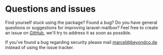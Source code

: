 # Questions and issues

Find yourself stuck using the package? Found a bug? Do you have general questions or suggestions for improving laravel-mailbox? Feel free to create an issue on [GitHub](https://github.com/beyondcode/laravel-mailbox/issues), we'll try to address it as soon as possible.

If you've found a bug regarding security please mail [marcel@beyondco.de](mailto:marcel@beyondco.de) instead of using the issue tracker.
